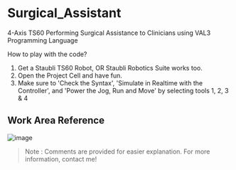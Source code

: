 # Surgical_Assistant
4-Axis TS60 Performing Surgical Assistance to Clinicians using VAL3 Programming Language

How to play with the code?
1. Get a Staubli TS60 Robot, OR Staubli Robotics Suite works too.
2. Open the Project Cell and have fun.
3. Make sure to 'Check the Syntax', 'Simulate in Realtime with the Controller', and 'Power the Jog, Run and Move' by selecting tools 1, 2, 3 & 4

## Work Area Reference
![image](https://user-images.githubusercontent.com/52396323/159752467-4641c809-b777-410e-9f24-6b2573161d2a.png)

> Note : Comments are provided for easier explanation. For more information, contact me!
